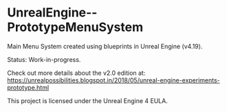 # UnrealEngine--PrototypeMenuSystem
Main Menu System created using blueprints in Unreal Engine (v4.19).

Status: Work-in-progress.

Check out more details about the v2.0 edition at: https://unrealpossibilities.blogspot.in/2018/05/unreal-engine-experiments-prototype.html

This project is licensed under the Unreal Engine 4 EULA.

